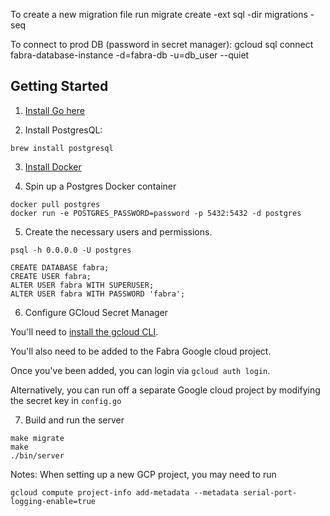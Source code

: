 To create a new migration file run
migrate create -ext sql -dir migrations -seq <name of your migration>

To connect to prod DB (password in secret manager):
gcloud sql connect fabra-database-instance -d=fabra-db -u=db_user --quiet

## Getting Started

1. [Install Go here](https://go.dev/doc/install)

2. Install PostgresQL:

```
brew install postgresql
```

3. [Install Docker](https://docs.docker.com/get-docker/)

4. Spin up a Postgres Docker container

```
docker pull postgres
docker run -e POSTGRES_PASSWORD=password -p 5432:5432 -d postgres
```

5. Create the necessary users and permissions.

```
psql -h 0.0.0.0 -U postgres

CREATE DATABASE fabra;
CREATE USER fabra;
ALTER USER fabra WITH SUPERUSER;
ALTER USER fabra WITH PASSWORD 'fabra';
```

6. Configure GCloud Secret Manager

You'll need to [install the gcloud CLI](https://cloud.google.com/sdk/docs/install).

You'll also need to be added to the Fabra Google cloud project.

Once you've been added, you can login via `gcloud auth login`.

Alternatively, you can run off a separate Google cloud project by modifying the secret key in `config.go`

7. Build and run the server

```
make migrate
make
./bin/server
```


Notes:
When setting up a new GCP project, you may need to run
```
gcloud compute project-info add-metadata --metadata serial-port-logging-enable=true
```
